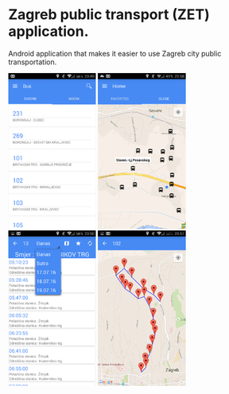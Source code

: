 # Zagreb public transport (ZET) application.

Android application that makes it easier to use Zagreb city public transportation.

<img src="https://github.com/Sokre95/ZET/blob/master/bus.png" width="35%">
<img src="https://github.com/Sokre95/ZET/blob/master/close.png" width="35%%">
<img src="https://github.com/Sokre95/ZET/blob/master/details.png" width="35%">
<img src="https://github.com/Sokre95/ZET/blob/master/map.png" width="35%">


